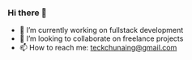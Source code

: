 ### Hi there 👋
 - 🔭 I’m currently working on fullstack development
 - 👯 I’m looking to collaborate on freelance projects
 - 📫 How to reach me: teckchunaing@gmail.com
 
<!--
**Teckchun/teckchun** is a ✨ _special_ ✨ repository because its `README.md` (this file) appears on your GitHub profile.

Here are some ideas to get you started:

- 🔭 I’m currently working on ...
- 🌱 I’m currently learning ...
- 👯 I’m looking to collaborate on ...
- 🤔 I’m looking for help with ...
- 💬 Ask me about ...
- 📫 How to reach me: teckchunaing@gmail.com
- 😄 Pronouns: ...
- ⚡ Fun fact: ...
-->
